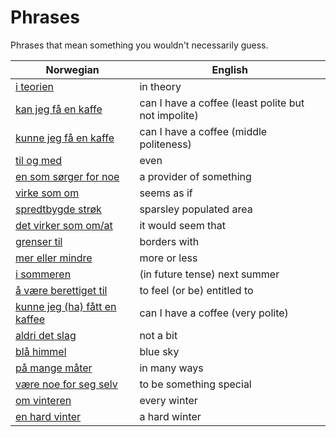 # Phrases

Phrases that mean something you wouldn't necessarily guess.

| Norwegian | English |
| --- | --- |
| [i teorien](https://www.ordnett.no/search?language=no&phrase=i%20teorien) | in theory |
| [kan jeg få en kaffe](https://www.ordnett.no/search?language=no&phrase=kan%20jeg%20få%20en%20kaffe) | can I have a coffee (least polite but not impolite) |
| [kunne jeg få en kaffe](https://www.ordnett.no/search?language=no&phrase=kunne%20jeg%20få%20en%20kaffe) | can I have a coffee (middle politeness) |
| [til og med](https://www.ordnett.no/search?language=no&phrase=til%20og%20med) | even |
| [en som sørger for noe](https://www.ordnett.no/search?language=no&phrase=en%20som%20sørger%20for%20noe) | a provider of something |
| [virke som om](https://www.ordnett.no/search?language=no&phrase=virke%20som%20om) | seems as if |
| [spredtbygde strøk](https://www.ordnett.no/search?language=no&phrase=spredtbygde%20strøk) | sparsley populated area |
| [det virker som om/at](https://www.ordnett.no/search?language=no&phrase=det%20virker%20som%20om/at) | it would seem that |
| [grenser til](https://www.ordnett.no/search?language=no&phrase=grenser%20til) | borders with |
| [mer eller mindre](https://www.ordnett.no/search?language=no&phrase=mer%20eller%20mindre) | more or less |
| [i sommeren](https://www.ordnett.no/search?language=no&phrase=i%20sommeren) | (in future tense) next summer |
| [å være berettiget til](https://www.ordnett.no/search?language=no&phrase=å%20være%20berettiget%20til) | to feel (or be) entitled to |
| [kunne jeg (ha) fått en kaffee](https://www.ordnett.no/search?language=no&phrase=kunne%20jeg%20(ha)%20fått%20en%20kaffee) | can I have a coffee (very polite) |
| [aldri det slag](https://www.ordnett.no/search?language=no&phrase=aldri%20det%20slag) | not a bit |
| [blå himmel](https://www.ordnett.no/search?language=no&phrase=blå%20himmel) | blue sky |
| [på mange måter](https://www.ordnett.no/search?language=no&phrase=på%20mange%20måter) | in many ways |
| [være noe for seg selv](https://www.ordnett.no/search?language=no&phrase=være%20noe%20for%20seg%20selv) | to be something special |
| [om vinteren](https://www.ordnett.no/search?language=no&phrase=om%20vinteren) | every winter |
| [en hard vinter](https://www.ordnett.no/search?language=no&phrase=en%20hard%20vinter) | a hard winter |

